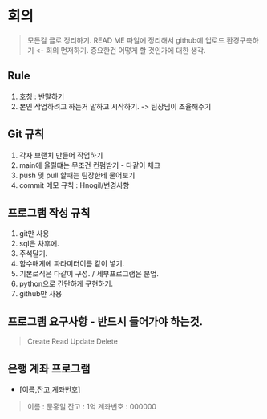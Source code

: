 # 회의

> 모든걸 글로 정리하기.
> READ ME 파일에 정리해서 github에 업로드
> 환경구축하기 <- 회의 먼저하기.
> 중요한건 어떻게 할 것인가에 대한 생각.


##  Rule
1. 호칭 : 반말하기 
2. 본인 작업하려고 하는거 말하고 시작하기. -> 팀장님이 조율해주기

## Git 규칙
1. 각자 브랜치 만들어 작업하기
2. main에 올릴떄는 무조건 컨펌받기 - 다같이 체크
3. push 및 pull 할때는 팀장한테 물어보기
4. commit 메모 규칙 : Hnogil/변경사항

## 프로그램 작성 규칙
1. git만 사용
2. sql은 차후에.
3. 주석달기.
4. 함수매게에 파라미터이름 같이 넣기.
5. 기본로직은 다같이 구성. / 세부프로그램은 분업.
6. python으로 간단하게 구현하기.
7. github만 사용

## 프로그램 요구사항 - 반드시 들어가야 하는것.

> Create
> Read
> Update
> Delete

## 은행 계좌 프로그램 

- [이름,잔고,계좌번호]

> 이름 : 문홍일
> 잔고 : 1억
> 계좌번호 : 000000



